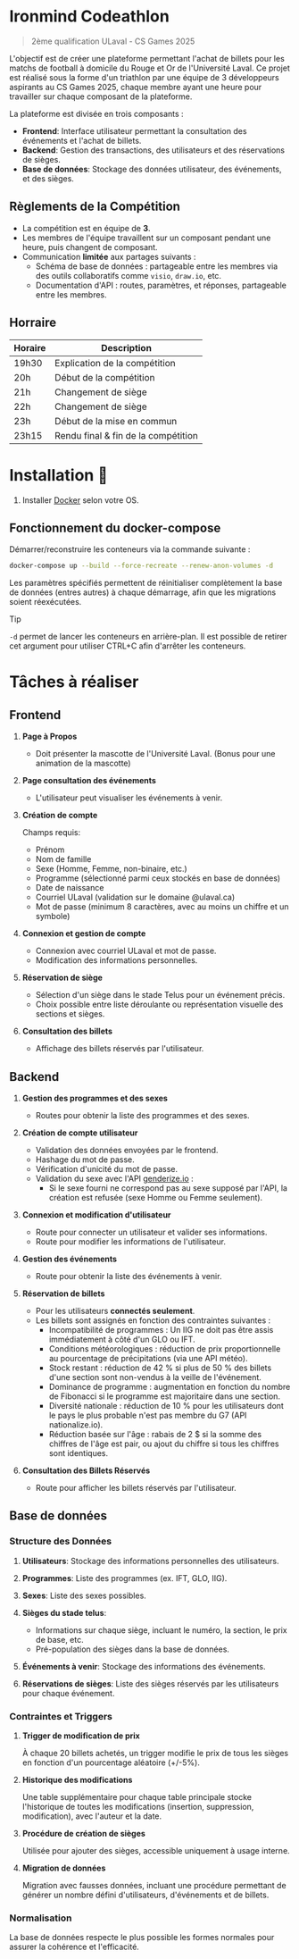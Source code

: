 # Ironmind Codeathlon
> 2ème qualification ULaval - CS Games 2025

L'objectif est de créer une plateforme permettant l'achat de billets pour les matchs de football à domicile du Rouge et Or de l'Université Laval. Ce projet est réalisé sous la forme d'un triathlon par une équipe de 3 développeurs aspirants au CS Games 2025, chaque membre ayant une heure pour travailler sur chaque composant de la plateforme.

La plateforme est divisée en trois composants :
- **Frontend**: Interface utilisateur permettant la consultation des événements et l'achat de billets.
- **Backend**: Gestion des transactions, des utilisateurs et des réservations de sièges.
- **Base de données**: Stockage des données utilisateur, des événements, et des sièges.

## Règlements de la Compétition
- La compétition est en équipe de **3**.
- Les membres de l'équipe travaillent sur un composant pendant une heure, puis changent de composant.
- Communication **limitée** aux partages suivants :
    - Schéma de base de données : partageable entre les membres via des outils collaboratifs comme `visio`, `draw.io`, etc.
    - Documentation d'API : routes, paramètres, et réponses, partageable entre les membres.

## Horraire
| Horaire       | Description                                |
|---------------|--------------------------------------------|
| 19h30        | Explication de la compétition               |
| 20h          | Début de la compétition                     |
| 21h          | Changement de siège                         |
| 22h          | Changement de siège                         |
| 23h          | Début de la mise en commun                  |
| 23h15        | Rendu final & fin de la compétition         |

# Installation :whale:

1. Installer [Docker](https://docs.docker.com/engine/install/) selon votre OS.

## Fonctionnement du docker-compose
Démarrer/reconstruire les conteneurs via la commande suivante :
```bash
docker-compose up --build --force-recreate --renew-anon-volumes -d
```
Les paramètres spécifiés permettent de réinitialiser complètement la base de données (entres autres) à chaque démarrage, afin que les migrations soient réexécutées. 

> [!TIP]
> `-d` permet de lancer les conteneurs en arrière-plan. Il est possible de retirer cet argument pour utiliser CTRL+C afin d'arrêter les conteneurs.

# Tâches à réaliser
## Frontend
1. **Page à Propos**

    - Doit présenter la mascotte de l'Université Laval. (Bonus pour une animation de la mascotte)

2. **Page consultation des événements**

    - L'utilisateur peut visualiser les événements à venir.


3. **Création de compte**
    
    Champs requis:
    - Prénom
    - Nom de famille
    - Sexe (Homme, Femme, non-binaire, etc.)
    - Programme (sélectionné parmi ceux stockés en base de données)
    - Date de naissance
    - Courriel ULaval (validation sur le domaine @ulaval.ca)
    - Mot de passe (minimum 8 caractères, avec au moins un chiffre et un symbole)

4. **Connexion et gestion de compte**

    - Connexion avec courriel ULaval et mot de passe.
    - Modification des informations personnelles.

5. **Réservation de siège**

    - Sélection d'un siège dans le stade Telus pour un événement précis.
    - Choix possible entre liste déroulante ou représentation visuelle des sections et sièges.

6. **Consultation des billets**

    - Affichage des billets réservés par l'utilisateur.

## Backend
1. **Gestion des programmes et des sexes**

    - Routes pour obtenir la liste des programmes et des sexes.

2. **Création de compte utilisateur**

    - Validation des données envoyées par le frontend.
    - Hashage du mot de passe.
    - Vérification d'unicité du mot de passe.
    - Validation du sexe avec l'API [genderize.io](https://genderize.io/) :
        - Si le sexe fourni ne correspond pas au sexe supposé par l'API, la création est refusée (sexe Homme ou Femme seulement).

3. **Connexion et modification d'utilisateur**

    - Route pour connecter un utilisateur et valider ses informations.
    - Route pour modifier les informations de l'utilisateur.

4. **Gestion des événements**

    - Route pour obtenir la liste des événements à venir.

5. **Réservation de billets**

    - Pour les utilisateurs **connectés seulement**.
    - Les billets sont assignés en fonction des contraintes suivantes :
        - Incompatibilité de programmes : Un IIG ne doit pas être assis immédiatement à côté d'un GLO ou IFT.
        - Conditions météorologiques : réduction de prix proportionnelle au pourcentage de précipitations (via une API météo).
        - Stock restant : réduction de 42 % si plus de 50 % des billets d'une section sont non-vendus à la veille de l'événement.
        - Dominance de programme : augmentation en fonction du nombre de Fibonacci si le programme est majoritaire dans une section.
        - Diversité nationale : réduction de 10 % pour les utilisateurs dont le pays le plus probable n'est pas membre du G7 (API nationalize.io).
        - Réduction basée sur l'âge : rabais de 2 $ si la somme des chiffres de l'âge est pair, ou ajout du chiffre si tous les chiffres sont identiques.

6. **Consultation des Billets Réservés**

    - Route pour afficher les billets réservés par l'utilisateur.

## Base de données

### Structure des Données

1. **Utilisateurs**: Stockage des informations personnelles des utilisateurs.

2. **Programmes**: Liste des programmes (ex. IFT, GLO, IIG).

3. **Sexes**: Liste des sexes possibles.

4. **Sièges du stade telus**:

    - Informations sur chaque siège, incluant le numéro, la section, le prix de base, etc.
    - Pré-population des sièges dans la base de données.

5. **Événements à venir**: Stockage des informations des événements.

6. **Réservations de sièges**: Liste des sièges réservés par les utilisateurs pour chaque événement.

### Contraintes et Triggers

1. **Trigger de modification de prix**

    À chaque 20 billets achetés, un trigger modifie le prix de tous les sièges en fonction d'un pourcentage aléatoire (+/-5%).

2. **Historique des modifications**

    Une table supplémentaire pour chaque table principale stocke l'historique de toutes les modifications (insertion, suppression, modification), avec l'auteur et la date.

3. **Procédure de création de sièges**

    Utilisée pour ajouter des sièges, accessible uniquement à usage interne.

4. **Migration de données**

    Migration avec fausses données, incluant une procédure permettant de générer un nombre défini d'utilisateurs, d'événements et de billets.

### Normalisation

La base de données respecte le plus possible les formes normales pour assurer la cohérence et l'efficacité.
